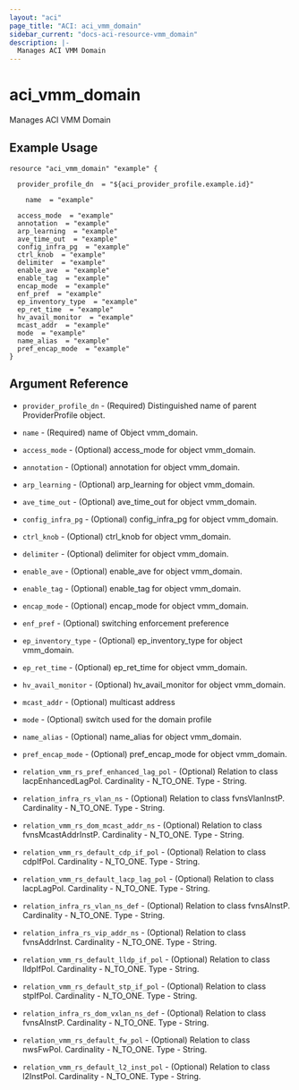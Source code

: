 ```yaml
---
layout: "aci"
page_title: "ACI: aci_vmm_domain"
sidebar_current: "docs-aci-resource-vmm_domain"
description: |-
  Manages ACI VMM Domain
---
```


# aci_vmm_domain #
Manages ACI VMM Domain

## Example Usage ##

```hcl
resource "aci_vmm_domain" "example" {

  provider_profile_dn  = "${aci_provider_profile.example.id}"

    name  = "example"

  access_mode  = "example"
  annotation  = "example"
  arp_learning  = "example"
  ave_time_out  = "example"
  config_infra_pg  = "example"
  ctrl_knob  = "example"
  delimiter  = "example"
  enable_ave  = "example"
  enable_tag  = "example"
  encap_mode  = "example"
  enf_pref  = "example"
  ep_inventory_type  = "example"
  ep_ret_time  = "example"
  hv_avail_monitor  = "example"
  mcast_addr  = "example"
  mode  = "example"
  name_alias  = "example"
  pref_encap_mode  = "example"
}
```
## Argument Reference ##
* `provider_profile_dn` - (Required) Distinguished name of parent ProviderProfile object.
* `name` - (Required) name of Object vmm_domain.
* `access_mode` - (Optional) access_mode for object vmm_domain.
* `annotation` - (Optional) annotation for object vmm_domain.
* `arp_learning` - (Optional) arp_learning for object vmm_domain.
* `ave_time_out` - (Optional) ave_time_out for object vmm_domain.
* `config_infra_pg` - (Optional) config_infra_pg for object vmm_domain.
* `ctrl_knob` - (Optional) ctrl_knob for object vmm_domain.
* `delimiter` - (Optional) delimiter for object vmm_domain.
* `enable_ave` - (Optional) enable_ave for object vmm_domain.
* `enable_tag` - (Optional) enable_tag for object vmm_domain.
* `encap_mode` - (Optional) encap_mode for object vmm_domain.
* `enf_pref` - (Optional) switching enforcement preference
* `ep_inventory_type` - (Optional) ep_inventory_type for object vmm_domain.
* `ep_ret_time` - (Optional) ep_ret_time for object vmm_domain.
* `hv_avail_monitor` - (Optional) hv_avail_monitor for object vmm_domain.
* `mcast_addr` - (Optional) multicast address
* `mode` - (Optional) switch used for the domain profile
* `name_alias` - (Optional) name_alias for object vmm_domain.
* `pref_encap_mode` - (Optional) pref_encap_mode for object vmm_domain.

* `relation_vmm_rs_pref_enhanced_lag_pol` - (Optional) Relation to class lacpEnhancedLagPol. Cardinality - N_TO_ONE. Type - String.
                
* `relation_infra_rs_vlan_ns` - (Optional) Relation to class fvnsVlanInstP. Cardinality - N_TO_ONE. Type - String.
                
* `relation_vmm_rs_dom_mcast_addr_ns` - (Optional) Relation to class fvnsMcastAddrInstP. Cardinality - N_TO_ONE. Type - String.
                
* `relation_vmm_rs_default_cdp_if_pol` - (Optional) Relation to class cdpIfPol. Cardinality - N_TO_ONE. Type - String.
                
* `relation_vmm_rs_default_lacp_lag_pol` - (Optional) Relation to class lacpLagPol. Cardinality - N_TO_ONE. Type - String.
                
* `relation_infra_rs_vlan_ns_def` - (Optional) Relation to class fvnsAInstP. Cardinality - N_TO_ONE. Type - String.
                
* `relation_infra_rs_vip_addr_ns` - (Optional) Relation to class fvnsAddrInst. Cardinality - N_TO_ONE. Type - String.
                
* `relation_vmm_rs_default_lldp_if_pol` - (Optional) Relation to class lldpIfPol. Cardinality - N_TO_ONE. Type - String.
                
* `relation_vmm_rs_default_stp_if_pol` - (Optional) Relation to class stpIfPol. Cardinality - N_TO_ONE. Type - String.
                
* `relation_infra_rs_dom_vxlan_ns_def` - (Optional) Relation to class fvnsAInstP. Cardinality - N_TO_ONE. Type - String.
                
* `relation_vmm_rs_default_fw_pol` - (Optional) Relation to class nwsFwPol. Cardinality - N_TO_ONE. Type - String.
                
* `relation_vmm_rs_default_l2_inst_pol` - (Optional) Relation to class l2InstPol. Cardinality - N_TO_ONE. Type - String.
                


